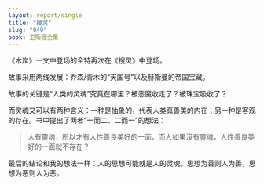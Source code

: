 ```yaml
---
layout: report/single
title: "搜灵"
slug: "049"
book: 卫斯理全集
---
```


《木炭》一文中登场的金特再次在《搜灵》中登场。

故事采用两线发展：乔森/青木的“天国号”以及赫斯曼的帝国宝藏。

故事的关键是“人类的灵魂”究竟在哪里？被恶魔收走了？被珠宝吸收了？

而灵魂又可以有两种含义：一种是抽象的，代表人类真善美的内在；另一种是客观的存在。书中提出了两者“一而二、二而一”的想法：

>人有靈魂，所以才有人性善良美好的一面，而人如果沒有靈魂，人性善良美好的一面就不存在？

最后的结论和我的想法一样：人的思想可能就是人的灵魂。思想为善则人为善，思想为恶则人为恶。

